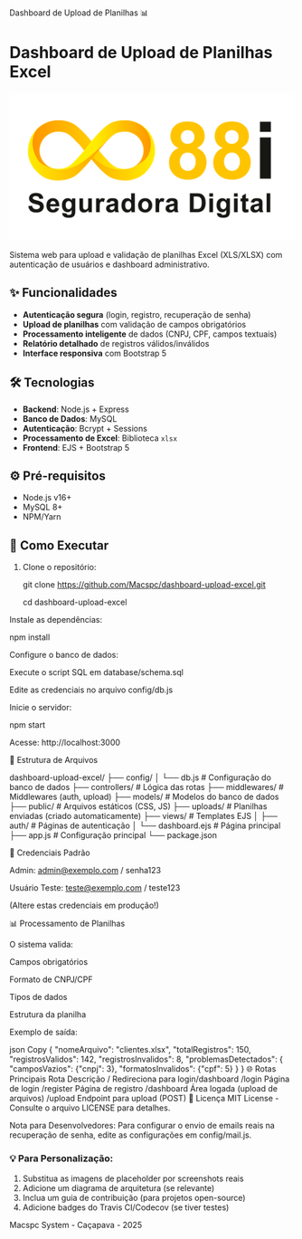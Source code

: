 Dashboard de Upload de Planilhas 📊

# Dashboard de Upload de Planilhas Excel

<img src="public/img/logo.png">

Sistema web para upload e validação de planilhas Excel (XLS/XLSX) com autenticação de usuários e dashboard administrativo.

## ✨ Funcionalidades
- **Autenticação segura** (login, registro, recuperação de senha)
- **Upload de planilhas** com validação de campos obrigatórios
- **Processamento inteligente** de dados (CNPJ, CPF, campos textuais)
- **Relatório detalhado** de registros válidos/inválidos
- **Interface responsiva** com Bootstrap 5

## 🛠️ Tecnologias
- **Backend**: Node.js + Express
- **Banco de Dados**: MySQL
- **Autenticação**: Bcrypt + Sessions
- **Processamento de Excel**: Biblioteca `xlsx`
- **Frontend**: EJS + Bootstrap 5

## ⚙️ Pré-requisitos
- Node.js v16+
- MySQL 8+
- NPM/Yarn

## 🚀 Como Executar
1. Clone o repositório:

   git clone https://github.com/Macspc/dashboard-upload-excel.git
   
   cd dashboard-upload-excel

Instale as dependências:

npm install

Configure o banco de dados:

Execute o script SQL em database/schema.sql

Edite as credenciais no arquivo config/db.js

Inicie o servidor:

npm start

Acesse: http://localhost:3000

📌 Estrutura de Arquivos


dashboard-upload-excel/
├── config/
│   └── db.js           # Configuração do banco de dados
├── controllers/        # Lógica das rotas
├── middlewares/        # Middlewares (auth, upload)
├── models/            # Modelos do banco de dados
├── public/            # Arquivos estáticos (CSS, JS)
├── uploads/           # Planilhas enviadas (criado automaticamente)
├── views/             # Templates EJS
│   ├── auth/          # Páginas de autenticação
│   └── dashboard.ejs  # Página principal
├── app.js             # Configuração principal
└── package.json

🔐 Credenciais Padrão

Admin: admin@exemplo.com / senha123

Usuário Teste: teste@exemplo.com / teste123

(Altere estas credenciais em produção!)

📊 Processamento de Planilhas

O sistema valida:

Campos obrigatórios

Formato de CNPJ/CPF

Tipos de dados

Estrutura da planilha

Exemplo de saída:

json
Copy
{
  "nomeArquivo": "clientes.xlsx",
  "totalRegistros": 150,
  "registrosValidos": 142,
  "registrosInvalidos": 8,
  "problemasDetectados": {
    "camposVazios": {"cnpj": 3},
    "formatosInvalidos": {"cpf": 5}
  }
}
🌐 Rotas Principais
Rota	Descrição
/	Redireciona para login/dashboard
/login	Página de login
/register	Página de registro
/dashboard	Área logada (upload de arquivos)
/upload	Endpoint para upload (POST)
📝 Licença
MIT License - Consulte o arquivo LICENSE para detalhes.

Nota para Desenvolvedores: Para configurar o envio de emails reais na recuperação de senha, edite as configurações em config/mail.js.

### 💡 Para Personalização:
1. Substitua as imagens de placeholder por screenshots reais
2. Adicione um diagrama de arquitetura (se relevante)
3. Inclua um guia de contribuição (para projetos open-source)
4. Adicione badges do Travis CI/Codecov (se tiver testes)

Macspc System - Caçapava - 2025

